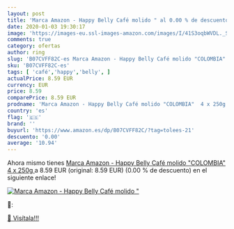 ```yaml
---
layout: post
title: 'Marca Amazon - Happy Belly Café molido " al 0.00 % de descuento'
date: 2020-01-03 19:30:17
image: 'https://images-eu.ssl-images-amazon.com/images/I/41S3oqbWVDL._SL400_.jpg'
comments: true
category: ofertas
author: ring
slug: 'B07CVFF82C-es Marca Amazon - Happy Belly Café molido "COLOMBIA" 4 x 250g'
sku: 'B07CVFF82C-es'
tags: [ 'café','happy','belly', ]
actualPrice: 8.59 EUR
currency: EUR
price: 8.59
comparePrice: 8.59 EUR
prodname: 'Marca Amazon - Happy Belly Café molido "COLOMBIA"  4 x 250g '
country: 'es'
flag: '🇪🇸'
brand: ''
buyurl: 'https://www.amazon.es/dp/B07CVFF82C/?tag=tolees-21'
descuento: '0.00'
average: '10.94'
---
```


Ahora mismo tienes [Marca Amazon - Happy Belly Café molido "COLOMBIA"  4 x 250g ](https://www.amazon.es/dp/B07CVFF82C/?tag=tolees-21) a 8.59 EUR (original: 8.59 EUR) (0.00 %  de descuento) en el siguiente enlace!

[![Marca Amazon - Happy Belly Café molido "](https://images-eu.ssl-images-amazon.com/images/I/41S3oqbWVDL._SL400_.jpg)](https://www.amazon.es/dp/B07CVFF82C/?tag=tolees-21)

🔎:


[🛒 Visítala!!!](https://www.amazon.es/dp/B07CVFF82C/?tag=tolees-21)
